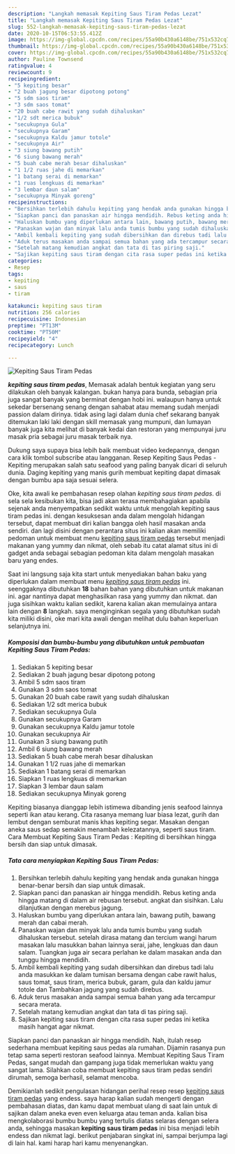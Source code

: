 ```yaml
---
description: "Langkah memasak Kepiting Saus Tiram Pedas Lezat"
title: "Langkah memasak Kepiting Saus Tiram Pedas Lezat"
slug: 552-langkah-memasak-kepiting-saus-tiram-pedas-lezat
date: 2020-10-15T06:53:55.412Z
image: https://img-global.cpcdn.com/recipes/55a90b430a6148be/751x532cq70/kepiting-saus-tiram-pedas-foto-resep-utama.jpg
thumbnail: https://img-global.cpcdn.com/recipes/55a90b430a6148be/751x532cq70/kepiting-saus-tiram-pedas-foto-resep-utama.jpg
cover: https://img-global.cpcdn.com/recipes/55a90b430a6148be/751x532cq70/kepiting-saus-tiram-pedas-foto-resep-utama.jpg
author: Pauline Townsend
ratingvalue: 4
reviewcount: 9
recipeingredient:
- "5 kepiting besar"
- "2 buah jagung besar dipotong potong"
- "5 sdm saos tiram"
- "3 sdm saos tomat"
- "20 buah cabe rawit yang sudah dihaluskan"
- "1/2 sdt merica bubuk"
- "secukupnya Gula"
- "secukupnya Garam"
- "secukupnya Kaldu jamur totole"
- "secukupnya Air"
- "3 siung bawang putih"
- "6 siung bawang merah"
- "5 buah cabe merah besar dihaluskan"
- "1 1/2 ruas jahe di memarkan"
- "1 batang serai di memarkan"
- "1 ruas lengkuas di memarkan"
- "3 lembar daun salam"
- "secukupnya Minyak goreng"
recipeinstructions:
- "Bersihkan terlebih dahulu kepiting yang hendak anda gunakan hingga benar-benar bersih dan siap untuk dimasak."
- "Siapkan panci dan panaskan air hingga mendidih. Rebus keting anda hingga matang di dalam air rebusan tersebut. angkat dan sisihkan. Lalu dilanjutkan dengan merebus jagung."
- "Haluskan bumbu yang diperlukan antara lain, bawang putih, bawang merah dan cabai merah."
- "Panaskan wajan dan minyak lalu anda tumis bumbu yang sudah dihaluskan tersebut. setelah dirasa matang dan tercium wangi harum masakan lalu masukkan bahan lainnya serai, jahe, lengkuas dan daun salam. Tuangkan juga air secara perlahan ke dalam masakan anda dan tunggu hingga mendidih."
- "Ambil kembali kepiting yang sudah dibersihkan dan direbus tadi lalu anda masukkan ke dalam tumisan bersama dengan cabe rawit halus, saus tomat, saus tiram, merica bubuk, garam, gula dan kaldu jamur totole dan Tambahkan jagung yang sudah direbus."
- "Aduk terus masakan anda sampai semua bahan yang ada tercampur secara merata."
- "Setelah matang kemudian angkat dan tata di tas piring saji."
- "Sajikan kepiting saus tiram dengan cita rasa super pedas ini ketika masih hangat agar nikmat."
categories:
- Resep
tags:
- kepiting
- saus
- tiram

katakunci: kepiting saus tiram 
nutrition: 256 calories
recipecuisine: Indonesian
preptime: "PT13M"
cooktime: "PT50M"
recipeyield: "4"
recipecategory: Lunch

---
```



![Kepiting Saus Tiram Pedas](https://img-global.cpcdn.com/recipes/55a90b430a6148be/751x532cq70/kepiting-saus-tiram-pedas-foto-resep-utama.jpg)

<b><i>kepiting saus tiram pedas</i></b>, Memasak adalah bentuk kegiatan yang seru dilakukan oleh banyak kalangan. bukan hanya para bunda, sebagian pria juga sangat banyak yang berminat dengan hobi ini. walaupun hanya untuk sekedar bersenang senang dengan sahabat atau memang sudah menjadi passion dalam dirinya. tidak asing lagi dalam dunia chef sekarang banyak ditemukan laki laki dengan skill memasak yang mumpuni, dan lumayan banyak juga kita melihat di banyak kedai dan restoran yang mempunyai juru masak pria sebagai juru masak terbaik nya.

Dukung saya supaya bisa lebih baik membuat video kedepannya, dengan cara klik tombol subscribe atau langganan. Resep Kepiting Saus Pedas - Kepiting merupakan salah satu seafood yang paling banyak dicari di seluruh dunia. Daging kepiting yang manis gurih membuat kepiting dapat dimasak dengan bumbu apa saja sesuai selera.

Oke, kita awali ke pembahasan resep olahan <i>kepiting saus tiram pedas</i>. di sela sela kesibukan kita, bisa jadi akan terasa membahagiakan apabila sejenak anda menyempatkan sedikit waktu untuk mengolah kepiting saus tiram pedas ini. dengan kesuksesan anda dalam mengolah hidangan tersebut, dapat membuat diri kalian bangga oleh hasil masakan anda sendiri. dan lagi disini dengan perantara situs ini kalian akan memiliki pedoman untuk membuat menu <u>kepiting saus tiram pedas</u> tersebut menjadi makanan yang yummy dan nikmat, oleh sebab itu catat alamat situs ini di gadget anda sebagai sebagian pedoman kita dalam mengolah masakan baru yang endes.


Saat ini langsung saja kita start untuk menyediakan bahan baku yang diperlukan dalam membuat menu <u><i>kepiting saus tiram pedas</i></u> ini. seenggaknya dibutuhkan <b>18</b> bahan bahan yang dibutuhkan untuk makanan ini. agar nantinya dapat menghasilkan rasa yang yummy dan nikmat. dan juga sisihkan waktu kalian sedikit, karena kalian akan memulainya antara lain dengan <b>8</b> langkah. saya menginginkan segala yang dibutuhkan sudah kita miliki disini, oke mari kita awali dengan melihat dulu bahan keperluan selanjutnya ini.

<!--inarticleads1-->

##### Komposisi dan bumbu-bumbu yang dibutuhkan untuk pembuatan Kepiting Saus Tiram Pedas:

1. Sediakan 5 kepiting besar
1. Sediakan 2 buah jagung besar dipotong potong
1. Ambil 5 sdm saos tiram
1. Gunakan 3 sdm saos tomat
1. Gunakan 20 buah cabe rawit yang sudah dihaluskan
1. Sediakan 1/2 sdt merica bubuk
1. Sediakan secukupnya Gula
1. Gunakan secukupnya Garam
1. Gunakan secukupnya Kaldu jamur totole
1. Gunakan secukupnya Air
1. Gunakan 3 siung bawang putih
1. Ambil 6 siung bawang merah
1. Sediakan 5 buah cabe merah besar dihaluskan
1. Gunakan 1 1/2 ruas jahe di memarkan
1. Sediakan 1 batang serai di memarkan
1. Siapkan 1 ruas lengkuas di memarkan
1. Siapkan 3 lembar daun salam
1. Sediakan secukupnya Minyak goreng


Kepiting biasanya dianggap lebih istimewa dibanding jenis seafood lainnya seperti ikan atau kerang. Cita rasanya memang luar biasa lezat, gurih dan lembut dengan semburat manis khas kepiting segar. Masakan dengan aneka saus sedap semakin menambah kelezatannya, seperti saus tiram. Cara Membuat Kepiting Saus Tiram Pedas : Kepiting di bersihkan hingga bersih dan siap untuk dimasak. 

<!--inarticleads2-->

##### Tata cara menyiapkan Kepiting Saus Tiram Pedas:

1. Bersihkan terlebih dahulu kepiting yang hendak anda gunakan hingga benar-benar bersih dan siap untuk dimasak.
1. Siapkan panci dan panaskan air hingga mendidih. Rebus keting anda hingga matang di dalam air rebusan tersebut. angkat dan sisihkan. Lalu dilanjutkan dengan merebus jagung.
1. Haluskan bumbu yang diperlukan antara lain, bawang putih, bawang merah dan cabai merah.
1. Panaskan wajan dan minyak lalu anda tumis bumbu yang sudah dihaluskan tersebut. setelah dirasa matang dan tercium wangi harum masakan lalu masukkan bahan lainnya serai, jahe, lengkuas dan daun salam. Tuangkan juga air secara perlahan ke dalam masakan anda dan tunggu hingga mendidih.
1. Ambil kembali kepiting yang sudah dibersihkan dan direbus tadi lalu anda masukkan ke dalam tumisan bersama dengan cabe rawit halus, saus tomat, saus tiram, merica bubuk, garam, gula dan kaldu jamur totole dan Tambahkan jagung yang sudah direbus.
1. Aduk terus masakan anda sampai semua bahan yang ada tercampur secara merata.
1. Setelah matang kemudian angkat dan tata di tas piring saji.
1. Sajikan kepiting saus tiram dengan cita rasa super pedas ini ketika masih hangat agar nikmat.


Siapkan panci dan panaskan air hingga mendidih. Nah, itulah resep sederhana membuat kepiting saus pedas ala rumahan. Dijamin rasanya pun tetap sama seperti restoran seafood lainnya. Membuat Kepiting Saus Tiram Pedas, sangat mudah dan gampang juga tidak memerlukan waktu yang sangat lama. Silahkan coba membuat kepiting saus tiram pedas sendiri dirumah, semoga berhasil, selamat mencoba. 

Demikianlah sedikit pengulasan hidangan perihal resep resep <u>kepiting saus tiram pedas</u> yang endess. saya harap kalian sudah mengerti dengan pembahasan diatas, dan kamu dapat membuat ulang di saat lain untuk di sajikan dalam aneka even even keluarga atau teman anda. kalian bisa mengkolaborasi bumbu bumbu yang tertulis diatas selaras dengan selera anda, sehingga masakan <b>kepiting saus tiram pedas</b> ini bisa menjadi lebih endess dan nikmat lagi. berikut penjabaran singkat ini, sampai berjumpa lagi di lain hal. kami harap hari kamu menyenangkan.

